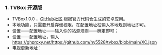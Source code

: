 
### 1. TVBox 开源版  
- TVBox1.0.0 ，[GitHub社区](https://github.com/CatVodTVOfficial/TVBoxOSC) 根据官方代码仓生成的安卓应用。  
- 本地功能，只需要开启存储权限，在配置地址栏输入本地规则地址即可。  
- 设置——配置地址——输入你的站源规则——确定即可；
- 设置——配置地址，输入 https://ghproxy.net/https://github.com/hy5528/tvbox/blob/main/XC.json
- 电视更新地址：




